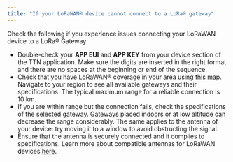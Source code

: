 ```yaml
---
title: "If your LoRaWAN® device cannot connect to a LoRa® gateway"
---
```


Check the following if you experience issues connecting your LoRaWAN device to a LoRa® Gateway.

* Double-check your **APP EUI** and **APP KEY** from your device section of the TTN application. Make sure the digits are inserted in the right format and there are no spaces at the beginning or end of the sequence.
* Check that you have LoRaWAN® coverage in your area using [this map](https://www.thethingsnetwork.org/map). Navigate to your region to see all available gateways and their specifications. The typical maximum range for a reliable connection is 10 km.
* If you are within range but the connection fails, check the specifications of the selected gateway. Gateways placed indoors or at low altitude can decrease the range considerably. The same applies to the antenna of your device: try moving it to a window to avoid obstructing the signal.
* Ensure that the antenna is securely connected and it complies to specifications. Learn more about compatible antennas for LoRaWAN devices [here](https://support.arduino.cc/hc/en-us/articles/4402394619410-What-antennas-can-I-use-with-Portenta-Vision-Shield-LoRa-).
